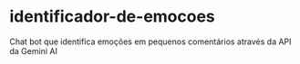 # identificador-de-emocoes
Chat bot que identifica emoções em pequenos comentários através da API da Gemini AI

